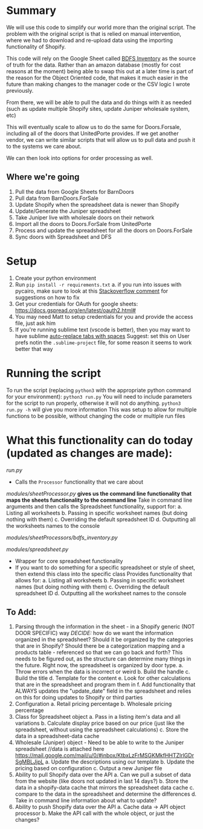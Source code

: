 # Summary
We will use this code to simplify our world more than the original script. The problem with the original script is that is relied on manual intervention, where we had to download and re-upload data using the importing functionality of Shopify.

This code will rely on the Google Sheet called [BDFS Inventory](https://docs.google.com/spreadsheets/d/1RyODmeydoIlMO75xa5wIxHRxqnZWRkDcxWZyp6fK-H8/edit#gid=891609024) as the source of truth for the data. Rather than an amazon database (mostly for cost reasons at the moment) being able to swap this out at a later time is part of the reason for the Object Oriented code, that makes it much easier in the future than making changes to the manager code or the CSV logic I wrote previously.

From there, we will be able to pull the data and do things with it as needed (such as update multiple Shopify sites, update Juniper wholesale system, etc)

This will eventually scale to allow us to do the same for Doors.Forsale, including all of the doors that UnitedPorte provides. If we get another vendor, we can write similar scripts that will allow us to pull data and push it to the systems we care about.

We can then look into options for order processing as well.

## Where we're going
1. Pull the data from Google Sheets for BarnDoors
2. Pull data from BarnDoors.ForSale
3. Update Shopify when the spreadsheet data is newer than Shopify
4. Update/Generate the Juniper spreadsheet
5. Take Juniper live with wholesale doors on their network
6. Import all the doors to Doors.ForSale from UnitedPorte
7. Process and update the spreadsheet for all the doors on Doors.ForSale
8. Sync doors with Spreadsheet and DFS

# Setup
1. Create your python environment
2. Run `pip install -r requirements.txt`
    a. if you run into issues with pycairo, make sure to look at this [Stackoverflow comment](https://stackoverflow.com/a/61164149) for suggestions on how to fix
3. Get your credentials for OAuth for google sheets: https://docs.gspread.org/en/latest/oauth2.html#
4. You may need Matt to setup credentials for you and provide the access file, just ask him
5. If you're running sublime text (vscode is better), then you may want to have sublime [auto-replace tabs with spaces](https://coderwall.com/p/zvyg7a/convert-tabs-to-spaces-on-file-save) Suggest: set this on User prefs notin the `.sublime-project` file, for some reason it seems to work better that way

# Running the script
To run the script (replacing `python3` with the appropriate python command for your environment):
```python3 run.py```
You will need to include parameters for the script to run properly, otherwise it will not do anything.
```python3 run.py -h``` will give you more information
This was setup to allow for multiple functions to be possible, without changing the code or multiple run files


# What this functionality can do today (updated as changes are made):
*run.py*
- Calls the `Processor` functionality that we care about

*modules/sheetProcessor.py*
**gives us the command line functionality that maps the sheets functionality to the command line**
Take in command line arguments and then calls the Spreadsheet functionality, support for:
    a. Listing all worksheets
    b. Passing in specific worksheet names (but doing nothing with them)
    c. Overriding the default spreadsheet ID
    d. Outputting all the worksheets names to the console

*modules/sheetProcessors/bdfs_inventory.py*



*modules/spreadsheet.py*
- Wrapper for core spreadsheet functionality
- If you want to do something for a specific spreadsheet or style of sheet, then extend this class into the specific class
Provides functionality that allows for:
    a. Listing all worksheets
    b. Passing in specific worksheet names (but doing nothing with them)
    c. Overriding the default spreadsheet ID
    d. Outputting all the worksheet names to the console


## To Add:
1. Parsing through the information in the sheet - in a Shopify generic (NOT DOOR SPECIFIC) way
    *DECIDE:* how do we want the information organized in the spreadsheet? Should it be organized by the categories that are in Shopify? Should there be a categorization mapping and a products table - referenced so that we can go back and forth? This needs to be figured out, as the structure can determine many things in the future. Right now, the spreadsheet is organized by door type.
    a. Throw errors when the data is incorrect or weird
    b. Build the handle
    c. Build the title
    d. Template for the content
    e. Look for other calculations that are in the spreadsheet and program them in
    f. Add functionality that ALWAYS updates the "update_date" field in the spreadsheet and relies on this for doing updates to Shopify or third parties
2. Configuration
    a. Retail pricing percentage
    b. Wholesale pricing percentage
3. Class for Spreadsheet object
    a. Pass in a listing item's data and all variations
    b. Calculate display price based on our price (just like the spreadsheet, without using the spreadsheet calculations)
    c. Store the data in a spreadsheet-data cache
4. Wholesale (Juniper) object - Need to be able to write to the Juniper spreadsheet
    //data is attached here https://mail.google.com/mail/u/0/#inbox/KtbxLzFrMSGKMkfHHTZlrlGDrSgMBLJjpL
    a. Update the descriptions using our template
    b. Update the pricing based on configuration
    c. Output a new Juniper file
5. Ability to pull Shopify data over the API
    a. Can we pull a subset of data from the website (like doors not updated in last 14 days?)
    b. Store the data in a shopify-data cache that mirrors the spreadsheet data cache
    c. compare to the data in the spreadsheet and determine the differences
    d. Take in command line information about what to update?
6. Ability to push Shopify data over the API
    a. Cache data -> API object processor
    b. Make the API call with the whole object, or just the changes? 
